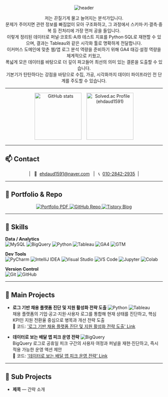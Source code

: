 <!-- Capsule Render: waving header -->
<p align="center">
  <img
    src="https://capsule-render.vercel.app/api?type=waving&color=0:1e293b,100:334155&height=200&section=header&text=Dongmyeong%20Kim&fontColor=ffffff&fontSize=44&fontAlign=50&fontAlignY=40&desc=Data%20Analyst&descAlign=50&descAlignY=65&animation=twinkling"
    alt="header"
/>
</p>

<div align="center">
  저는 끈질기게 물고 늘어지는 분석가입니다.<br>
  문제가 주어지면 관련 정보를 빠짐없이 모아 구조화하고, 그 과정에서 스키마·키·결측·중복 등 전처리에 가장 먼저 공을 들입니다.<br>
  이렇게 정리된 데이터로 퍼널·코호트·A/B 테스트 지표를 Python·SQL로 재현할 수 있으며, 결과는 Tableau와 같은 시각화 툴로 명확하게 전달합니다.<br>
  이커머스 도메인에 맞춘 웹/앱 로그 분석 역량을 준비하기 위해 GA4 태깅·설정 역량을 체계적으로 키웠고,<br>
  폭넓게 모은 데이터를 바탕으로 더 깊이 파고들어 최선의 의미 있는 결론을 도출할 수 있습니다.<br>
  기본기가 탄탄하다는 강점을 바탕으로 수집, 가공, 시각화까지 데이터 파이프라인 전 단계를 주도할 수 있습니다.
</div>

---

<!-- GitHub 통계 + solved.ac 티어 (한 줄) -->
<div align="center">
  <img src="https://github-readme-stats.vercel.app/api?username=DongMyeong2&show_icons=true&theme=transparent&rank_icon=github"
       height="150" alt="GitHub stats" />
  &nbsp;&nbsp;
  <a href="https://solved.ac/profile/ehdaud1591">
    <img src="https://mazassumnida.wtf/api/v2/generate_badge?boj=ehdaud1591" height="150" alt="Solved.ac Profile (ehdaud1591)" />
  </a>
</div>

---

## 📫 Contact
<p align="center">
  | &nbsp; 📧&nbsp;
  <a href="mailto:ehdaud1591@naver.com">ehdaud1591@naver.com</a>
  &nbsp;&nbsp;|&nbsp;&nbsp;
  📞&nbsp;
  <a href="tel:+821028422935">010-2842-2935</a>
  &nbsp;|
</p>

---

## 📁 Portfolio & Repo
<p align="center">
  <!-- 포트폴리오 PDF -->
  <a href="https://dongmyeong2.github.io/portfolio/resume.pdf">
    <img alt="Portfolio PDF"
         src="https://img.shields.io/badge/Portfolio%20PDF-0EA5E9?style=for-the-badge&logo=readthedocs&logoColor=white">
  </a>
  <!-- GitHub 레포 -->
  <a href="https://github.com/DongMyeong2/portfolio">
    <img alt="GitHub Repo"
         src="https://img.shields.io/badge/GitHub%20Repo-181717?style=for-the-badge&logo=github&logoColor=white">
  </a>
  <!-- Tistory 블로그 -->
  <a href="https://mj-escape.tistory.com/">
    <img alt="Tistory Blog"
         src="https://img.shields.io/badge/Tistory%20Blog-000000?style=for-the-badge&logo=tistory&logoColor=white">
  </a>
</p>


---

## 🧰 Skills
**Data / Analytics**  
![MySQL](https://img.shields.io/badge/MySQL-4479A1?logo=mysql&logoColor=white)
![BigQuery](https://img.shields.io/badge/BigQuery-4285F4?logo=googlecloud&logoColor=white)
![Python](https://img.shields.io/badge/Python-3776AB?logo=python&logoColor=white)
![Tableau](https://img.shields.io/badge/Tableau-E97627?logo=tableau&logoColor=white)
![GA4](https://img.shields.io/badge/GA4-E37400?logo=googleanalytics&logoColor=white)
![GTM](https://img.shields.io/badge/GTM-246FDB?logo=googletagmanager&logoColor=white)

**Dev Tools**  
![PyCharm](https://img.shields.io/badge/PyCharm-000000?logo=pycharm&logoColor=white)
![IntelliJ IDEA](https://img.shields.io/badge/IntelliJ%20IDEA-000000?logo=intellijidea&logoColor=white)
![Visual Studio](https://img.shields.io/badge/Visual%20Studio-5C2D91?logo=visualstudio&logoColor=white)
![VS Code](https://img.shields.io/badge/VS%20Code-007ACC?logo=visualstudiocode&logoColor=white)
![Jupyter](https://img.shields.io/badge/Jupyter-F37626?logo=jupyter&logoColor=white)
![Colab](https://img.shields.io/badge/Colab-F9AB00?logo=googlecolab&logoColor=white)

**Version Control**  
![Git](https://img.shields.io/badge/Git-F05032?logo=git&logoColor=white)
![GitHub](https://img.shields.io/badge/GitHub-181717?logo=github&logoColor=white)


---

## 🚀 Main Projects
- **로그 기반 채용 플랫폼 진단 및 지원 활성화 전략 도출** ![Python](https://img.shields.io/badge/Python-3776AB?logo=python&logoColor=white)
![Tableau](https://img.shields.io/badge/Tableau-E97627?logo=tableau&logoColor=white)   
  채용 플랫폼의 기업·공고·지원·사용자 로그를 통합해 현재 상태를 진단하고, 핵심 KPI인 지원 전환율 중심으로 병목과 개선 전략 도출   
  🔗 코드: ['로그 기반 채용 플랫폼 진단 및 지원 활성화 전략 도출' Link](https://github.com/DongMyeong2/portfolio/tree/test/Main_Project_1_%EB%A1%9C%EA%B7%B8%20%EA%B8%B0%EB%B0%98%20%EC%B1%84%EC%9A%A9%20%ED%94%8C%EB%9E%AB%ED%8F%BC%20%EC%A7%84%EB%8B%A8%20%EB%B0%8F%20%EC%A7%80%EC%9B%90%20%ED%99%9C%EC%84%B1%ED%99%94%20%EC%A0%84%EB%9E%B5%20%EB%8F%84%EC%B6%9C)   

- **데이터로 보는 배달 앱 피크 운영 전략** ![BigQuery](https://img.shields.io/badge/BigQuery-4285F4?logo=googlecloud&logoColor=white)   
  BigQuery 로그로 공휴일 피크 구간의 사용자 여정과 퍼널을 재현·진단하고, 즉시 적용 가능한 운영 액션 제안   
  🔗 코드: ['데이터로 보는 배달 앱 피크 운영 전략' Link](https://github.com/DongMyeong2/portfolio/tree/591a43585d7bea66e8a9521117ec4c05973e17bd/Main_Project_2_%EB%8D%B0%EC%9D%B4%ED%84%B0%EB%A1%9C%20%EB%B3%B4%EB%8A%94%20%EB%B0%B0%EB%8B%AC%EC%95%B1%20%ED%94%BC%ED%81%AC%20%EC%9A%B4%EC%98%81%20%EC%A0%84%EB%9E%B5)

---

## 🧩 Sub Projects
- **제목** — 간략 소개 
